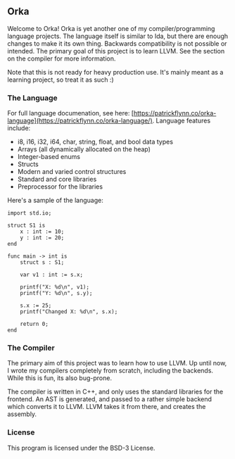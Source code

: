 ## Orka

Welcome to Orka! Orka is yet another one of my compiler/programming language projects. The language itself is similar to Ida, but there are enough changes to make it its own thing. Backwards compatibility is not possible or intended. The primary goal of this project is to learn LLVM. See the section on the compiler for more information.

Note that this is not ready for heavy production use. It's mainly meant as a learning project, so treat it as such :)

### The Language

For full language documenation, see here: [https://patrickflynn.co/orka-language](https://patrickflynn.co/orka-language/). Language features include:

* i8, i16, i32, i64, char, string, float, and bool data types
* Arrays (all dynamically allocated on the heap)
* Integer-based enums
* Structs
* Modern and varied control structures
* Standard and core libraries
* Preprocessor for the libraries

Here's a sample of the language:

```
import std.io;

struct S1 is
    x : int := 10;
    y : int := 20;
end

func main -> int is
    struct s : S1;

    var v1 : int := s.x;
    
    printf("X: %d\n", v1);
    printf("Y: %d\n", s.y);
    
    s.x := 25;
    printf("Changed X: %d\n", s.x);
    
    return 0;
end
```

### The Compiler

The primary aim of this project was to learn how to use LLVM. Up until now, I wrote my compilers completely from scratch, including the backends. While this is fun, its also bug-prone.

The compiler is written in C++, and only uses the standard libraries for the frontend. An AST is generated, and passed to a rather simple backend which converts it to LLVM. LLVM takes it from there, and creates the assembly.

### License

This program is licensed under the BSD-3 License.
